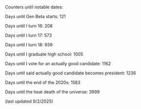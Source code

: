 Counters until notable dates:

Days until Gen Beta starts: 121

Days until I turn 16: 208

Days until I turn 17: 573

Days until I turn 18: 939

Days until I graduate high school: 1005

Days until I vote for an actually good candidate: 1162

Days until said actually good candidate becomes president: 1236

Days until the end of the 2020s: 1583

Days until the heat death of the universe: 3999

(last updated 9/2/2025)
